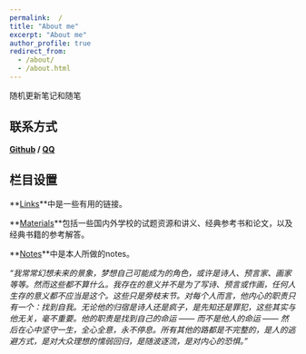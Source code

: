 ```yaml
---
permalink:  /
title: "About me"
excerpt: "About me"
author_profile: true
redirect_from:
  - /about/
  - /about.html
---
```


随机更新笔记和随笔

## 联系方式

**[Github](https://github.com/Liyanyang1219) / [QQ](../images/QQ.png)**

## 栏目设置

**[Links](https://liyanyang1219.github.io/links/)**中是一些有用的链接。

**[Materials](https://liyanyang1219.github.io/materials/)**包括一些国内外学校的试题资源和讲义、经典参考书和论文，以及经典书籍的参考解答。

**[Notes](https://liyanyang1219.github.io/notes/)**中是本人所做的notes。

*“我常常幻想未来的景象，梦想自己可能成为的角色，或许是诗人、预言家、画家等等。然而这些都不算什么。我存在的意义并不是为了写诗、预言或作画，任何人生存的意义都不应当是这个。这些只是旁枝末节。对每个人而言，他内心的职责只有一个：找到自我。无论他的归宿是诗人还是疯子，是先知还是罪犯，这些其实与他无关，毫不重要。他的职责是找到自己的命运 —— 而不是他人的命运 —— 然后在心中坚守一生，全心全意，永不停息。所有其他的路都是不完整的，是人的逃避方式，是对大众理想的懦弱回归，是随波逐流，是对内心的恐惧。”*

